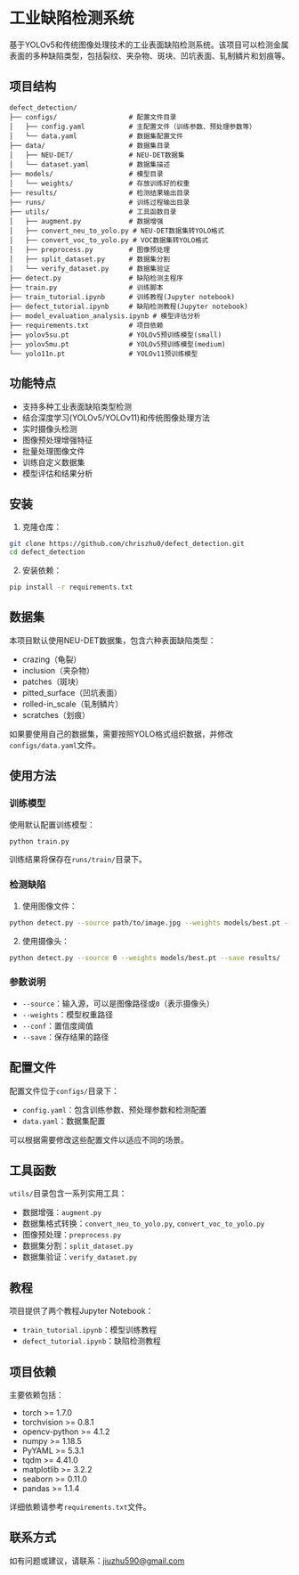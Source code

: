 # 工业缺陷检测系统

基于YOLOv5和传统图像处理技术的工业表面缺陷检测系统。该项目可以检测金属表面的多种缺陷类型，包括裂纹、夹杂物、斑块、凹坑表面、轧制鳞片和划痕等。

## 项目结构

```
defect_detection/
├── configs/                  # 配置文件目录
│   ├── config.yaml           # 主配置文件（训练参数、预处理参数等）
│   └── data.yaml             # 数据集配置文件
├── data/                     # 数据集目录
│   ├── NEU-DET/              # NEU-DET数据集
│   └── dataset.yaml          # 数据集描述
├── models/                   # 模型目录
│   └── weights/              # 存放训练好的权重
├── results/                  # 检测结果输出目录
├── runs/                     # 训练过程输出目录
├── utils/                    # 工具函数目录
│   ├── augment.py            # 数据增强
│   ├── convert_neu_to_yolo.py # NEU-DET数据集转YOLO格式
│   ├── convert_voc_to_yolo.py # VOC数据集转YOLO格式
│   ├── preprocess.py         # 图像预处理
│   ├── split_dataset.py      # 数据集分割
│   └── verify_dataset.py     # 数据集验证
├── detect.py                 # 缺陷检测主程序
├── train.py                  # 训练脚本
├── train_tutorial.ipynb      # 训练教程(Jupyter notebook)
├── defect_tutorial.ipynb     # 缺陷检测教程(Jupyter notebook)
├── model_evaluation_analysis.ipynb # 模型评估分析
├── requirements.txt          # 项目依赖
├── yolov5su.pt               # YOLOv5预训练模型(small)
├── yolov5mu.pt               # YOLOv5预训练模型(medium)
└── yolo11n.pt                # YOLOv11预训练模型
```

## 功能特点

- 支持多种工业表面缺陷类型检测
- 结合深度学习(YOLOv5/YOLOv11)和传统图像处理方法
- 实时摄像头检测
- 图像预处理增强特征
- 批量处理图像文件
- 训练自定义数据集
- 模型评估和结果分析

## 安装

1. 克隆仓库：
```bash
git clone https://github.com/chriszhu0/defect_detection.git
cd defect_detection
```

2. 安装依赖：
```bash
pip install -r requirements.txt
```

## 数据集

本项目默认使用NEU-DET数据集，包含六种表面缺陷类型：
- crazing（龟裂）
- inclusion（夹杂物）
- patches（斑块）
- pitted_surface（凹坑表面）
- rolled-in_scale（轧制鳞片）
- scratches（划痕）

如果要使用自己的数据集，需要按照YOLO格式组织数据，并修改`configs/data.yaml`文件。

## 使用方法

### 训练模型

使用默认配置训练模型：

```bash
python train.py
```

训练结果将保存在`runs/train/`目录下。

### 检测缺陷

1. 使用图像文件：

```bash
python detect.py --source path/to/image.jpg --weights models/best.pt --conf 0.25 --save results/output.jpg
```

2. 使用摄像头：

```bash
python detect.py --source 0 --weights models/best.pt --save results/
```

### 参数说明

- `--source`：输入源，可以是图像路径或`0`（表示摄像头）
- `--weights`：模型权重路径
- `--conf`：置信度阈值
- `--save`：保存结果的路径

## 配置文件

配置文件位于`configs/`目录下：

- `config.yaml`：包含训练参数、预处理参数和检测配置
- `data.yaml`：数据集配置

可以根据需要修改这些配置文件以适应不同的场景。

## 工具函数

`utils/`目录包含一系列实用工具：

- 数据增强：`augment.py`
- 数据集格式转换：`convert_neu_to_yolo.py`, `convert_voc_to_yolo.py`
- 图像预处理：`preprocess.py`
- 数据集分割：`split_dataset.py`
- 数据集验证：`verify_dataset.py`

## 教程

项目提供了两个教程Jupyter Notebook：

- `train_tutorial.ipynb`：模型训练教程
- `defect_tutorial.ipynb`：缺陷检测教程

## 项目依赖

主要依赖包括：

- torch >= 1.7.0
- torchvision >= 0.8.1
- opencv-python >= 4.1.2
- numpy >= 1.18.5
- PyYAML >= 5.3.1
- tqdm >= 4.41.0
- matplotlib >= 3.2.2
- seaborn >= 0.11.0
- pandas >= 1.1.4

详细依赖请参考`requirements.txt`文件。

## 联系方式

如有问题或建议，请联系：jiuzhu590@gmail.com